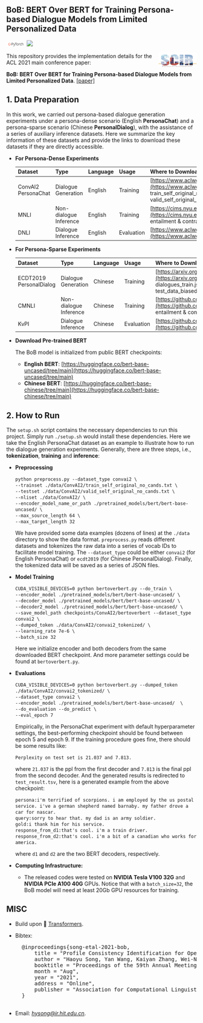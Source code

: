 ## BoB: BERT Over BERT for Training Persona-based Dialogue Models from Limited Personalized Data
[<img src="_static/pytorch-logo.png" width="10%">](https://github.com/pytorch/pytorch) [<img src="https://www.apache.org/img/ASF20thAnniversary.jpg" width="6%">](https://www.apache.org/licenses/LICENSE-2.0)

[<img align="right" src="_static/scir.png" width="20%">](http://ir.hit.edu.cn/)

This repository provides the implementation details for the ACL 2021 main conference paper:

**BoB: BERT Over BERT for Training Persona-based Dialogue Models from Limited Personalized Data**. [[paper]](https://arxiv.org/pdf/2106.06169.pdf)


## 1. Data Preparation
In this work, we carried out persona-based dialogue generation experiments under a persona-dense scenario (English **PersonaChat**) and a persona-sparse scenario (Chinese **PersonalDialog**), with the assistance of a series of auxiliary inference datasets. Here we summarize the key information of these datasets and provide the links to download these datasets if they are directly accessible.

* **For Persona-Dense Experiments**

	|  Dataset	  | Type  | Language | Usage | Where to Download |
	|  ----  		  | ----  | ----  | ----  | ----  |
	|  ConvAI2 PersonaChat | Dialogue Generation  | English   |  Training | [https://www.aclweb.org/anthology/P18-1205.pdf](https://www.aclweb.org/anthology/P18-1205.pdf) train\_self\_original\_no\_cands & valid\_self\_original\_no\_cands (7801 test dialogues)  |
	|  MNLI | Non-dialogue Inference  | English  | Training  | [https://cims.nyu.edu/~sbowman/multinli/multinli_1.0.zip](https://cims.nyu.edu/~sbowman/multinli/multinli_1.0.zip) entailment & contradiction  |
	|  DNLI | Dialogue Inference  | English  | Evaluation  | [https://www.aclweb.org/anthology/P19-1363.pdf](https://www.aclweb.org/anthology/P19-1363.pdf) |


* **For Persona-Sparse Experiments**

	|  Dataset	  | Type  | Language | Usage | Where to Download |
	|  ----  		  | ----  | ----  | ----  | ----  |
	|  ECDT2019 PersonalDialog | Dialogue Generation  | Chinese   |  Training |    [https://arxiv.org/pdf/1901.09672.pdf](https://arxiv.org/pdf/1901.09672.pdf) dialogues\_train.json & test\_data\_random.json & test\_data\_biased.json |
	|  CMNLI | Non-dialogue Inference  | Chinese  | Training  | [https://github.com/CLUEbenchmark/CLUECorpus2020/](https://github.com/CLUEbenchmark/CLUECorpus2020/) entailment & contradiction |
	|  KvPI | Dialogue Inference  | Chinese  | Evaluation  | [https://github.com/songhaoyu/KvPI](https://github.com/songhaoyu/KvPI) |
	
	
* **Download Pre-trained BERT**

	The BoB model is initialized from public BERT checkpoints:
 
	* **English BERT**: [https://huggingface.co/bert-base-uncased/tree/main](https://huggingface.co/bert-base-uncased/tree/main)
	* **Chinese BERT**: [https://huggingface.co/bert-base-chinese/tree/main](https://huggingface.co/bert-base-chinese/tree/main)

## 2. How to Run

The `setup.sh` script contains the necessary dependencies to run this project. Simply run `./setup.sh` would install these dependencies. Here
we take the English PersonaChat dataset as an example to illustrate how to run the dialogue generation experiments. Generally, there are three steps, i.e., **tokenization**, **training** and **inference**:

* **Preprocessing**

	```
	python preprocess.py --dataset_type convai2 \
	--trainset ./data/ConvAI2/train_self_original_no_cands.txt \
	--testset ./data/ConvAI2/valid_self_original_no_cands.txt \
	--nliset ./data/ConvAI2/ \
	--encoder_model_name_or_path ./pretrained_models/bert/bert-base-uncased/ \
	--max_source_length 64 \
	--max_target_length 32
	```
	We have provided some data examples (dozens of lines) at the `./data` directory to show the data format. `preprocess.py` reads different datasets and tokenizes the raw data into a series of vocab IDs to facilitate model training. The `--dataset_type` could be either `convai2` (for English PersonaChat) or `ecdt2019` (for Chinese PersonalDialog). Finally, the tokenized data will be saved as a series of JSON files.

* **Model Training**

	```
	CUDA_VISIBLE_DEVICES=0 python bertoverbert.py --do_train \
	--encoder_model ./pretrained_models/bert/bert-base-uncased/ \
	--decoder_model ./pretrained_models/bert/bert-base-uncased/ \
	--decoder2_model ./pretrained_models/bert/bert-base-uncased/ \
	--save_model_path checkpoints/ConvAI2/bertoverbert --dataset_type convai2 \
	--dumped_token ./data/ConvAI2/convai2_tokenized/ \
	--learning_rate 7e-6 \
	--batch_size 32
	```
	
	Here we initialize encoder and both decoders from the same downloaded BERT checkpoint. And more parameter settings could be found at `bertoverbert.py`.
	
* **Evaluations**

	```
	CUDA_VISIBLE_DEVICES=0 python bertoverbert.py --dumped_token ./data/ConvAI2/convai2_tokenized/ \
	--dataset_type convai2 \
	--encoder_model ./pretrained_models/bert/bert-base-uncased/  \
	--do_evaluation --do_predict \
	--eval_epoch 7
	```
	
	Empirically, in the PersonaChat experiment with default hyperparameter settings, the best-performing checkpoint should be found between epoch 5 and epoch 9. If the training procedure goes fine, there should be some results like:
	
	```
	Perplexity on test set is 21.037 and 7.813.
	```
	where `21.037` is the ppl from the first decoder and `7.813` is the final ppl from the second decoder. And the generated results is redirected to `test_result.tsv`, here is a generated example from the above checkpoint:
	
	```
	persona:i'm terrified of scorpions. i am employed by the us postal service. i've a german shepherd named barnaby. my father drove a car for nascar.
	query:sorry to hear that. my dad is an army soldier.
	gold:i thank him for his service.
	response_from_d1:that's cool. i'm a train driver.
	response_from_d2:that's cool. i'm a bit of a canadian who works for america.  
	```
	where `d1` and `d2` are the two BERT decoders, respectively.
	

* **Computing Infrastructure:**
	* The released codes were tested on **NVIDIA Tesla V100 32G** and **NVIDIA PCIe A100 40G** GPUs. Notice that with a `batch_size=32`, the BoB model will need at least 20Gb GPU resources for training.



## MISC
* Build upon 🤗 [Transformers](https://github.com/huggingface/transformers).

* Bibtex:

	<pre>
	@inproceedings{song-etal-2021-bob,
	    title = "Profile Consistency Identification for Open-domain Dialogue Agents",
	    author = "Haoyu Song, Yan Wang, Kaiyan Zhang, Wei-Nan Zhang, Ting Liu",
	    booktitle = "Proceedings of the 59th Annual Meeting of the Association for Computational Linguistics (ACL-2021)",
	    month = "Aug",
	    year = "2021",
	    address = "Online",
	    publisher = "Association for Computational Linguistics",
	}
	</pre>

* Email: *hysong@ir.hit.edu.cn*.
